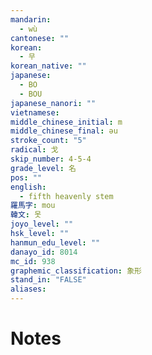 ```yaml
---
mandarin:
  - wù
cantonese: ""
korean:
  - 무
korean_native: ""
japanese:
  - BO
  - BOU
japanese_nanori: ""
vietnamese:
middle_chinese_initial: m
middle_chinese_final: ǝu
stroke_count: "5"
radical: 戈
skip_number: 4-5-4
grade_level: 名
pos: ""
english:
  - fifth heavenly stem
羅馬字: mou
韓文: 못
joyo_level: ""
hsk_level: ""
hanmun_edu_level: ""
danayo_id: 8014
mc_id: 938
graphemic_classification: 象形
stand_in: "FALSE"
aliases:
---
```


# Notes
